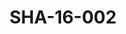 ---
pid: SHA-16-002
title: SHA-16-002
language: ar
original_label: 
rights: شرحبيل احمد
location_of_original: شرحبيل احمد
photographer_or_studio: 
scanned_from: photograph 10.1 by 15.1
_date: '1998'
location: الفرنسا
description: شرحبيل احمد مع شخصان اخران
additional_notes: 
permission_display: 'yes'
on_server: 'no'
on_website: 'no'
permalink: /photopages/ar/SHA-16-002.html
layout: photo-page
---